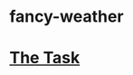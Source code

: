 # fancy-weather

# [The Task](https://github.com/rolling-scopes-school/tasks/blob/master/tasks/fancy-weather.md)
